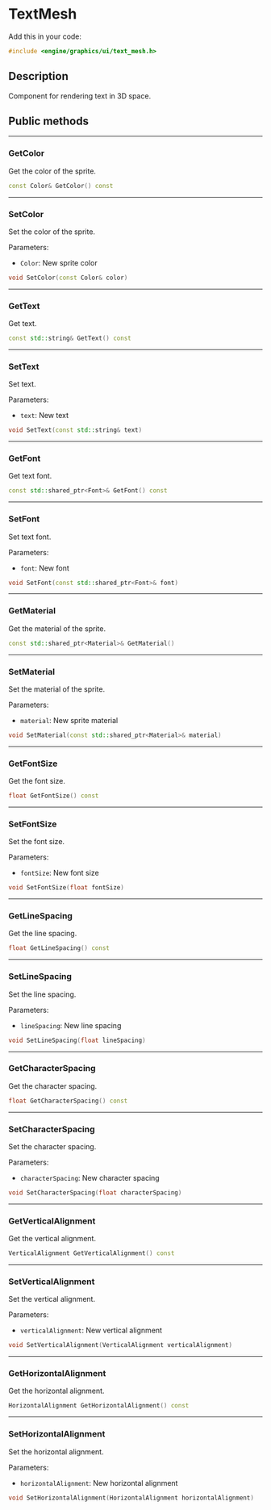 # TextMesh

Add this in your code:
```cpp
#include <engine/graphics/ui/text_mesh.h>
```

## Description

Component for rendering text in 3D space.

## Public methods

---
### GetColor
Get the color of the sprite.
```cpp
const Color& GetColor() const
```

---
### SetColor
Set the color of the sprite.

Parameters:
- `Color`: New sprite color
```cpp
void SetColor(const Color& color)
```

---
### GetText
Get text.
```cpp
const std::string& GetText() const
```

---
### SetText
Set text.

Parameters:
- `text`: New text
```cpp
void SetText(const std::string& text)
```

---
### GetFont
Get text font.
```cpp
const std::shared_ptr<Font>& GetFont() const
```

---
### SetFont
Set text font.

Parameters:
- `font`: New font
```cpp
void SetFont(const std::shared_ptr<Font>& font)
```

---
### GetMaterial
Get the material of the sprite.
```cpp
const std::shared_ptr<Material>& GetMaterial()
```

---
### SetMaterial
Set the material of the sprite.

Parameters:
- `material`: New sprite material
```cpp
void SetMaterial(const std::shared_ptr<Material>& material)
```

---
### GetFontSize
Get the font size.
```cpp
float GetFontSize() const
```

---
### SetFontSize
Set the font size.

Parameters:
- `fontSize`: New font size
```cpp
void SetFontSize(float fontSize)
```

---
### GetLineSpacing
Get the line spacing.
```cpp
float GetLineSpacing() const
```

---
### SetLineSpacing
Set the line spacing.

Parameters:
- `lineSpacing`: New line spacing
```cpp
void SetLineSpacing(float lineSpacing)
```

---
### GetCharacterSpacing
Get the character spacing.
```cpp
float GetCharacterSpacing() const
```

---
### SetCharacterSpacing
Set the character spacing.

Parameters:
- `characterSpacing`: New character spacing
```cpp
void SetCharacterSpacing(float characterSpacing)
```

---
### GetVerticalAlignment
Get the vertical alignment.
```cpp
VerticalAlignment GetVerticalAlignment() const
```

---
### SetVerticalAlignment
Set the vertical alignment.

Parameters:
- `verticalAlignment`: New vertical alignment
```cpp
void SetVerticalAlignment(VerticalAlignment verticalAlignment)
```

---
### GetHorizontalAlignment
Get the horizontal alignment.
```cpp
HorizontalAlignment GetHorizontalAlignment() const
```

---
### SetHorizontalAlignment
Set the horizontal alignment.

Parameters:
- `horizontalAlignment`: New horizontal alignment
```cpp
void SetHorizontalAlignment(HorizontalAlignment horizontalAlignment)
```